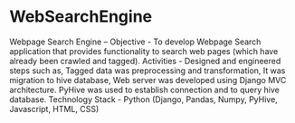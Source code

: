 # WebSearchEngine

Webpage Search Engine –
Objective - To develop Webpage Search application that provides functionality to search web
pages (which have already been crawled and tagged).
Activities - Designed and engineered steps such as,
Tagged data was preprocessing and transformation,
It was migration to hive database,
Web server was developed using Django MVC architecture.
PyHive was used to establish connection and to query hive database.
Technology Stack - Python (Django, Pandas, Numpy, PyHive, Javascript, HTML, CSS)
